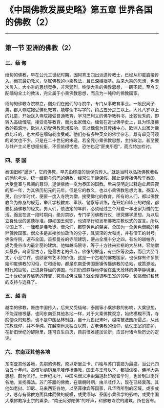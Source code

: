 # 《中国佛教发展史略》第五章 世界各国的佛教（2）

------

## 第一节 亚洲的佛教（2）

### 三、缅 甸

缅甸的佛教，早在公元三世纪时期，因阿育王四出派遗传教士，已经从印度直接传入。但其最初教义，尽属佛教的小乘教法，且已深植根基。后来大乘的思想，也渐次传入，大小乘的思想竞争，非常猛烈。终使大乘的佛教思想，一蹶不起。至今支配缅甸全土的教法，完全属于小乘佛教思想，而且为一纯粹的佛教国家。

缅甸的佛教寺院林立，僧众们在他们的寺院中，专门从事教育事业。一般民间子弟，都入寺院接受佛化教育，能够读书写字的，约占五分之三以上。大凡八岁以上的儿童，开始送入寺院接受普通教育，学习巴利文的佛学教科书，比较优秀的，即转入高级僧院，接受高等教育，而为出家僧众。缅甸在近世佛学史上，且为印度佛教的策源地，欧洲人初受佛教思想影响，实以缅甸为其传播中心，欧洲人出家为佛教比丘的，也大都在细甸剃度受戒。他们办有多种英文的佛学杂志，具有卓见可观的论文也不少。只是在二十世纪的末造，若全凭小乘佛教思想，主持政治，甚至要与共产主义思想相抗衡，不但值得忧虑，恐怕也足“匪夷所思”，而应特加检讨。

### 四、泰 国

泰国旧称“暹罗”，它的佛教，早先由印度的康保假传入。就是当时以弘扬佛教著名的勃陀考沙，统一缅甸与假巴的佛教，经常住于康保假，因此便传播佛教于泰国，大受皇室与民间的尊仰，遂使佛教一变为泰国的国教。后来便明定以释迦牟尼圆寂的那一年，为其佛历纪元的元年。但是它的教义，也以小乘佛教思想为准。泰国人民，自少年时代，便要一度入寺院为僧，接受佛化的教育。所有的人们，都以佛教教义为修身的规范，举凡学校教育、军队、警察等训练，在开始和毕业的时候，都要礼诵佛教的经文。男人们，依法定的年龄，必须经过三个月或一年出家为僧的生活。而且在这一段时期内，绝对禁欲，专门学习佛教行仪，研究佛学思想，为以后立身处世的道德标准。即如国王就职，也须举行和发布佛教宗教仪式的宣言。所以举国上下，一律都是佛教徒。僧众们，都穿黄色的袈裟，全国为一全黄色僧服的纯粹佛教国家。僧众多是直接参加政治的分子，其资深的大和尚，并有僧王的封号。佛像寺院，遍布全国。首都曼谷的寺院建筑，便占全境十分之四，有名的越帕寺，成为曼谷市内最壮丽的建筑。他如越吗限寺，等于十方往来挂褡的大丛林，容纳僧众最多。乌富里古寺，是最古老的佛寺，佛像的塑造，有坐卧等姿势，而且大至寻丈，小至寸许，也颇富有艺术的价值。这是一个古老的佛教国家，也保存有许多原始印度佛教的习俗，它和缅甸，都是东南亚佛国重镇传播佛教的总站，或策源地，时代的巨轮，正进身静谧的佛国，他们仍然静静地停留在蓝天茂林的佛学静境里，二十世纪世界局势的转变，究竟成佛成魔？就全赖贤明王室的领导，和高僧们智慧的支持与选择了。

### 五、越 南

越南的佛教，原由中国传入，后来又受缅甸、泰国等小乘佛教的影响，大乘思想，不能深植根基，也同东南亚其他各地一样，对于大乘佛教观念，始终模糊不清，寺院僧众的规模，也不是中国丛林制度。自十九世纪末叶，越南被法国所侵占，从此宗教信仰，并不单纯。在越南尚未独立以前，古老佛教的信仰，依仗王室的庇护，在新旧世纪的罅隙里，还可自生自灭，目前很难遽加论断，应该付诸今后历史的定评。

### 六、东南亚其他各地

东南亚其他各地，先期的佛教，原以斯里兰卡、爪哇与苏门答腊为最盛。当公元四百五十年间，高僧功德铠至爪哇传播佛教，国王与王母以下，都加信奉，佛学大乘思想，颇为流行。七世纪末叶，中国名僧义净由海道赴印度留学时，也曾到过南洋各地，宣扬佛法。苏门答腊的佛教，在唐朝时期，由爪哇传入，现在已经衰落。其他如老挝、印尼、马来西亚各地，以至菲律宾等国家，凡华侨所到的区域，或多或少，总存有佛教方面具体而微的规模，或受缅甸、泰国小乘佛学的影响，或受中国大乘佛教净土宗的熏染，“南无阿弥陀佛”的呼声，和佛教寺院的建筑，所在皆有。


